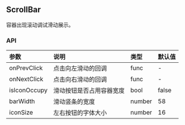 ## ScrollBar
容器出现滚动调试滑动展示。

### API
|参数|说明|类型|默认值|
|:---|:-----|:----|:------|
|onPrevClick|点击向左滑动的回调|func|-|
|onNextClick|点击向右滑动的回调|func|-|
|isIconOccupy|滑动按钮是否占用容器宽度|bool|false|
|barWidth|滑动竖条的宽度|number|58|
|iconSize|左右按钮的字体大小|number|16|

